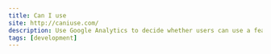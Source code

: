 ```yaml
---
title: Can I use
site: http://caniuse.com/
description: Use Google Analytics to decide whether users can use a feature in your website.
tags: [development]
---
```

